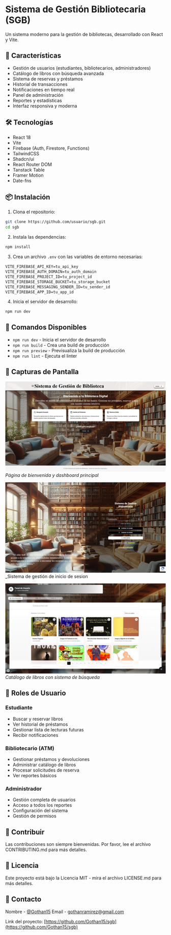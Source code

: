 # Sistema de Gestión Bibliotecaria (SGB)

Un sistema moderno para la gestión de bibliotecas, desarrollado con React y Vite.

## 🚀 Características

- Gestión de usuarios (estudiantes, bibliotecarios, administradores)
- Catálogo de libros con búsqueda avanzada
- Sistema de reservas y préstamos
- Historial de transacciones
- Notificaciones en tiempo real
- Panel de administración
- Reportes y estadísticas
- Interfaz responsiva y moderna

## 🛠️ Tecnologías

- React 18
- Vite
- Firebase (Auth, Firestore, Functions)
- TailwindCSS
- Shadcn/ui
- React Router DOM
- Tanstack Table
- Framer Motion
- Date-fns

## 📦 Instalación

1. Clona el repositorio:

```bash
git clone https://github.com/usuario/sgb.git
cd sgb
```

2. Instala las dependencias:

```bash
npm install
```

3. Crea un archivo `.env` con las variables de entorno necesarias:

```env
VITE_FIREBASE_API_KEY=tu_api_key
VITE_FIREBASE_AUTH_DOMAIN=tu_auth_domain
VITE_FIREBASE_PROJECT_ID=tu_project_id
VITE_FIREBASE_STORAGE_BUCKET=tu_storage_bucket
VITE_FIREBASE_MESSAGING_SENDER_ID=tu_sender_id
VITE_FIREBASE_APP_ID=tu_app_id
```

4. Inicia el servidor de desarrollo:

```bash
npm run dev
```

## 🔧 Comandos Disponibles

- `npm run dev` - Inicia el servidor de desarrollo
- `npm run build` - Crea una build de producción
- `npm run preview` - Previsualiza la build de producción
- `npm run lint` - Ejecuta el linter

## 📱 Capturas de Pantalla

![Bienvenida](/screenshots/dashboard.png)
_Página de bienvenida y dashboard principal_

![Inicio](/screenshots/loans.png)
_Sistema de gestión de inicio de sesion

![Catálogo](/screenshots/catalog.png)
_Catálogo de libros con sistema de búsqueda_

## 👥 Roles de Usuario

### Estudiante

- Buscar y reservar libros
- Ver historial de préstamos
- Gestionar lista de lecturas futuras
- Recibir notificaciones

### Bibliotecario (ATM)

- Gestionar préstamos y devoluciones
- Administrar catálogo de libros
- Procesar solicitudes de reserva
- Ver reportes básicos

### Administrador

- Gestión completa de usuarios
- Acceso a todos los reportes
- Configuración del sistema
- Gestión de permisos

## 🤝 Contribuir

Las contribuciones son siempre bienvenidas. Por favor, lee el archivo CONTRIBUTING.md para más detalles.

## 📄 Licencia

Este proyecto está bajo la Licencia MIT - mira el archivo LICENSE.md para más detalles.

## 📧 Contacto

Nombre - [@Gothan15](https://twitter.com/Gothan15)
Email - gothanramirez@gmail.com

Link del proyecto: [https://github.com/Gothan15/sgb](https://github.com/Gothan15/sgb)
